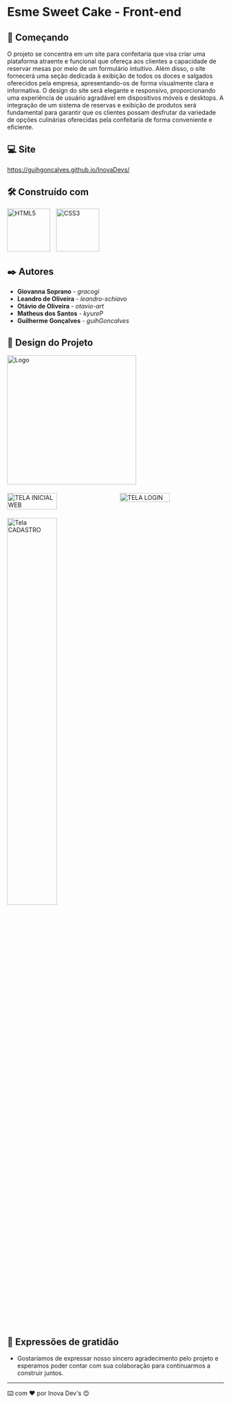# Esme Sweet Cake - Front-end

## 🚀 Começando

O projeto se concentra em um site para confeitaria que visa criar uma plataforma atraente e funcional que ofereça aos clientes a capacidade de reservar mesas por meio de um formulário intuitivo. Além disso, o site fornecerá uma seção dedicada à exibição de todos os doces e salgados oferecidos pela empresa, apresentando-os de forma visualmente clara e informativa. O design do site será elegante e responsivo, proporcionando uma experiência de usuário agradável em dispositivos móveis e desktops. A integração de um sistema de reservas e exibição de produtos será fundamental para garantir que os clientes possam desfrutar da variedade de opções culinárias oferecidas pela confeitaria de forma conveniente e eficiente.

## 💻 Site
<https://guihgoncalves.github.io/InovaDevs/>

## 🛠️ Construído com

<img src="https://github.com/user-attachments/assets/63e52500-3204-48c3-8a56-50b8e5ff20af" alt="HTML5" width="100" height="100" style="display: inline-block; margin-right: 10px;"> 
<img src="https://github.com/user-attachments/assets/12405686-c95d-4ba6-90ff-ef152a9432ae" alt="CSS3" width="100" height="100" style="display: inline-block;">

## ✒️ Autores

* **Giovanna Soprano** - *gracogi* 
* **Leandro de Oliveira** - *leandro-schiavo*
* **Otávio de Oliveira** - *otavio-art*
* **Matheus dos Santos** - *kyureP*
* **Guilherme Gonçalves** - *guihGoncalves*

## 🎨 Design do Projeto

<img src="https://github.com/user-attachments/assets/d188d329-720c-462c-ad09-bd288f6df39d" alt="Logo" width="300" style="display: block; margin-bottom: 20px;"> <div style="display: flex; justify-content: space-between; margin-bottom: 20px;"> 
<img src="https://github.com/user-attachments/assets/addd84ef-cfa9-458a-b0c9-682edf3d878f" alt="TELA INICIAL WEB" width="48%" style="display: inline-block;"> 
<img src="https://github.com/user-attachments/assets/3503b818-3120-49a3-8662-e84aee489676" alt="TELA LOGIN" width="48%" style="display: inline-block;"> </div> 
<img src="https://github.com/user-attachments/assets/95125408-3540-4f2e-a024-ac5ad8bc2354" alt="Tela CADASTRO" width="48%" style="display: block;">

## 🎁 Expressões de gratidão

* Gostaríamos de expressar nosso sincero agradecimento pelo projeto e esperamos poder contar com sua colaboração para continuarmos a construir juntos.

---
⌨️ com ❤️ por Inova Dev's 😊
